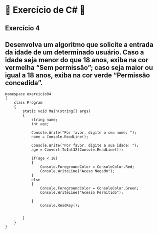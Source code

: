 # :book: Exercício de C# :book:
## Exercício 4
## Desenvolva um algoritmo que solicite a entrada da idade de um determinado usuário. Caso a idade seja menor do que 18 anos, exiba na cor vermelha “Sem permissão”; caso seja maior ou igual a 18 anos, exiba na cor verde “Permissão concedida”.
```
namespace exercicio04
{
    class Program
    {
        static void Main(string[] args)
        {
            string name;
            int age;

            Console.Write("Por favor, digite o seu nome: ");
            name = Console.ReadLine();

            Console.Write("Por favor, digite a sua idade: ");
            age = Convert.ToInt32(Console.ReadLine());

            if(age < 18)
            {
                Console.ForegroundColor = ConsoleColor.Red;
                Console.WriteLine("Aceso Negado");
            }
            else
            {
                Console.ForegroundColor = ConsoleColor.Green;
                Console.WriteLine("Acesso Permitido");

            }
                Console.ReadKey();


        }
    }
}
```